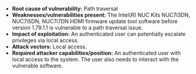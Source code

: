 - **Root cause of vulnerability:** Path traversal
- **Weaknesses/vulnerabilities present:** The Intel(R) NUC Kits NUC7i3DN, NUC7i5DN, NUC7i7DN HDMI firmware update tool software before version 1.79.1.1 is vulnerable to a path traversal issue.
- **Impact of exploitation:** An authenticated user can potentially escalate privileges via local access.
- **Attack vectors:** Local access.
- **Required attacker capabilities/position:** An authenticated user with local access to the system. The user also needs to interact with the vulnerable software.
